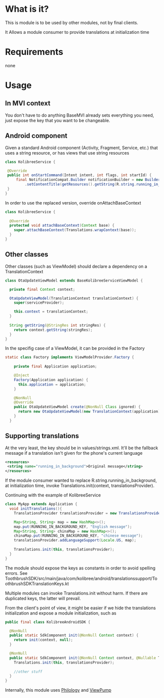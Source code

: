 # What is it?
This is module is to be used by other modules, not by final clients.

It Allows a module consumer to provide translations at initialization time

# Requirements
none

# Usage

## In MVI context

You don't have to do anything BaseMVI already sets everything you need, just expose the key that
you want to be changeable.

## Android component

Given a standard Android component (Activity, Fragment, Service, etc.) that uses a string resource,
or has views that use string resources
 
 ```java
class KolibreeService {
 
  @Override
  public int onStartCommand(Intent intent, int flags, int startId) {
      final NotificationCompat.Builder notificationBuilder = new Builder(this)
          .setContentTitle(getResources().getString(R.string.running_in_background));
  }
}
 ```
 
In order to use the replaced version, override onAttachBaseContext

```java
class KolibreeService {
 
  @Override
  protected void attachBaseContext(Context base) {
    super.attachBaseContext(Translations.wrapContext(base));
  }
}
```

## Other classes

Other classes (such as ViewModel) should declare a dependency on a TranslationContext

```java
class OtaUpdateViewModel extends BaseKolibreeServiceViewModel {

  private final Context context;

  OtaUpdateViewModel(TranslationContext translationContext) {
    super(serviceProvider);

    this.context = translationContext; 
  }   
    
  String getString(@StringRes int stringRes) {
    return context.getString(stringRes);
  }
}
```

In the specifig case of a ViewModel, it can be provided in the Factory

```java
static class Factory implements ViewModelProvider.Factory {
   
    private final Application application;

    @Inject
    Factory(Application application) {
      this.application = application;
    }

    @NonNull
    @Override
    public OtaUpdateViewModel create(@NonNull Class ignored) {
      return new OtaUpdateViewModel(new TranslationContext(application));
    }
  }
```

## Supporting translations
 
At the very least, the key should be in values/strings.xml. It'll be the fallback message if a 
translation isn't given for the phone's current language
 ```xml
<resources>
  <string name="running_in_background">Original message</string>
</resources>
```

If the module consumer wanted to replace R.string.running_in_background, at initialization time, 
invoke Translations.init(context, translationsProvider). 

Continuing with the example of KolibreeService

```java
class MyApp extends Application {
  void initTranslations(){
    TranslationsProvider translationsProvider = new TranslationsProvider();

    Map<String, String> map = new HashMap<>();
    map.put(RUNNING_IN_BACKGROUND_KEY, "English message");
    Map<String, String> chinaMap = new HashMap<>();
    chinaMap.put(RUNNING_IN_BACKGROUND_KEY, "chinese message");
    translationsProvider.addLanguageSupport(Locale.US, map); 
    
    Translations.init(this, translationsProvider);
  }
}
```

The module should expose the keys as constants in order to avoid spelling errors. See ToothbrushSDK/src/main/java/com/kolibree/android/translationssupport/ToothbrushSDKTranslationKeys.kt

Multiple modules can invoke Translations.init without harm. If there are duplicated keys, the latter will prevail.

From the client's point of view, it might be easier if we hide the translations initialization and expose a module initialization, such as

```java
public final class KolibreeAndroidSDK {

  @NonNull
  public static SdkComponent init(@NonNull Context context) {
    return init(context, null);
  }

  @NonNull
  public static SdkComponent init(@NonNull Context context, @Nullable TranslationsProvider translationsProvider) {
    Translations.init(this, translationsProvider);  
    
    //other stuff
  }
}
```

Internally, this module uses [Philology](https://github.com/JcMinarro/Philology) and [ViewPump](https://github.com/InflationX/ViewPump)

